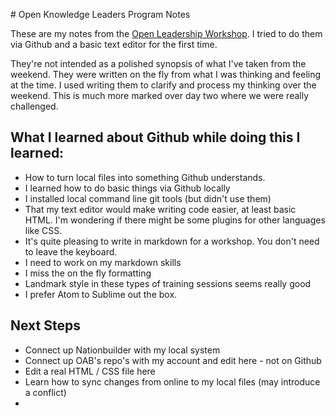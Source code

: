 # Open Knowledge Leaders Program Notes

These are my notes from the [Open Leadership Workshop](leaders.rufuspollock.org). I tried to do them via Github and a basic text editor for the first time.

They're not intended as a polished synopsis of what I've taken from the weekend. They were written on the fly from what I was thinking and feeling at the time. I used writing them to clarify and process my thinking over the weekend. This is much more marked over day two where we were really challenged.

## What I learned about Github while doing this I learned:

* How to turn local files into something Github understands.
* I learned how to do basic things via Github locally
* I installed local command line git tools (but didn't use them)
* That my text editor would make writing code easier, at least basic HTML. I'm wondering if there might be some plugins for other languages like CSS.
* It's quite pleasing to write in markdown for a workshop. You don't need to leave the keyboard.
* I need to work on my markdown skills
* I miss the on the fly formatting
* Landmark style in these types of training sessions seems really good
* I prefer Atom to Sublime out the box.

## Next Steps

* Connect up Nationbuilder with my local system
* Connect up OAB's repo's with my account and edit here - not on Github
* Edit a real HTML / CSS file here
* Learn how to sync changes from online to my local files (may introduce a conflict)
* 
